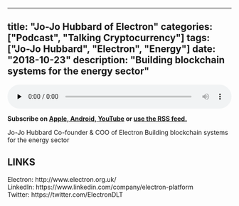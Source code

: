 
---
title: "Jo-Jo Hubbard of Electron"
categories: ["Podcast", "Talking Cryptocurrency"]
tags: ["Jo-Jo Hubbard", "Electron", "Energy"]
date: "2018-10-23"
description: "Building blockchain systems for the energy sector"
---
<p>
<audio controls="" preload="none" style="width:100%;">
  <source src="http://traffic.libsyn.com/talkingcryptocurrency/TalkingCryptocurrency_063.mp3" type="audio/mpeg">
Your browser does not support the audio element.
</audio>
</p>


<p>
<strong>
Subscribe on 
        <a href="https://itunes.apple.com/us/podcast/talking-cryptocurrency/id1388099603?mt=2app=podcast">
            Apple,
        </a>
        <a href="https://www.google.com/podcasts?feed=aHR0cDovL3RhbGtpbmdjcnlwdG9jdXJyZW5jeS5saWJzeW4uY29tL3Jzcw%3D%3D">
          Android,
        </a>
        <a href="https://www.youtube.com/channel/UCDWVKh9yZk25Y_CTut4nsOA">YouTube</a>
        or
        <a href="http://talkingcryptocurrency.libsyn.com/rss">
          use the RSS feed.
         </a>
</strong>
</p>

Jo-Jo Hubbard Co-founder & COO of Electron
Building blockchain systems for the energy sector


<h2>LINKS</h2>
Electron: http://www.electron.org.uk/<br>
LinkedIn: https://www.linkedin.com/company/electron-platform<br>
Twitter: https://twitter.com/ElectronDLT<br>






